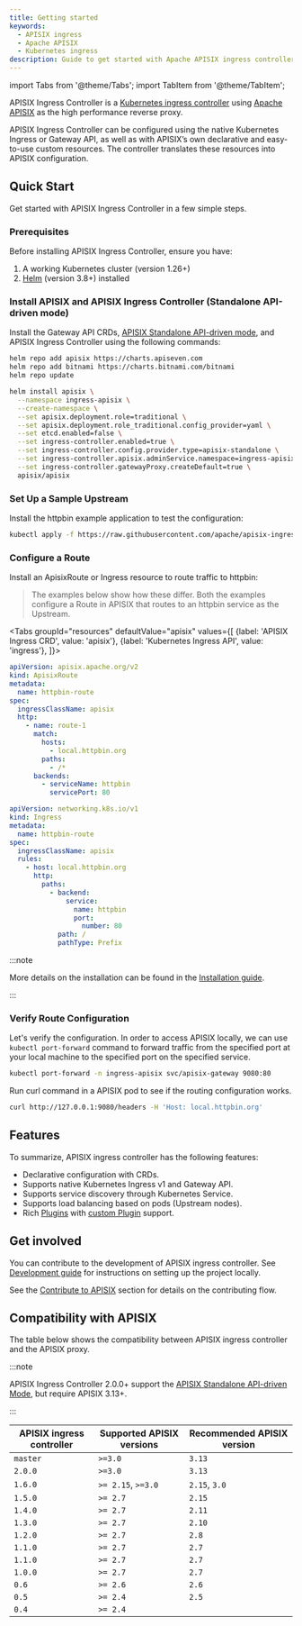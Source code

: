 ```yaml
---
title: Getting started
keywords:
  - APISIX ingress
  - Apache APISIX
  - Kubernetes ingress
description: Guide to get started with Apache APISIX ingress controller.
---
```

<!--
#
# Licensed to the Apache Software Foundation (ASF) under one or more
# contributor license agreements.  See the NOTICE file distributed with
# this work for additional information regarding copyright ownership.
# The ASF licenses this file to You under the Apache License, Version 2.0
# (the "License"); you may not use this file except in compliance with
# the License.  You may obtain a copy of the License at
#
#     http://www.apache.org/licenses/LICENSE-2.0
#
# Unless required by applicable law or agreed to in writing, software
# distributed under the License is distributed on an "AS IS" BASIS,
# WITHOUT WARRANTIES OR CONDITIONS OF ANY KIND, either express or implied.
# See the License for the specific language governing permissions and
# limitations under the License.
#
-->

import Tabs from '@theme/Tabs';
import TabItem from '@theme/TabItem';

APISIX Ingress Controller is a [Kubernetes ingress controller](https://kubernetes.io/docs/concepts/services-networking/ingress-controllers/) using [Apache APISIX](https://apisix.apache.org) as the high performance reverse proxy.

APISIX Ingress Controller can be configured using the native Kubernetes Ingress or Gateway API, as well as with APISIX’s own declarative and easy-to-use custom resources. The controller translates these resources into APISIX configuration.

## Quick Start

Get started with APISIX Ingress Controller in a few simple steps.

### Prerequisites

Before installing APISIX Ingress Controller, ensure you have:

1. A working Kubernetes cluster (version 1.26+)
2. [Helm](https://helm.sh/) (version 3.8+) installed

### Install APISIX and APISIX Ingress Controller (Standalone API-driven mode)

Install the Gateway API CRDs, [APISIX Standalone API-driven mode](https://apisix.apache.org/docs/apisix/deployment-modes/#api-driven-experimental), and APISIX Ingress Controller using the following commands:

```bash
helm repo add apisix https://charts.apiseven.com
helm repo add bitnami https://charts.bitnami.com/bitnami
helm repo update

helm install apisix \
  --namespace ingress-apisix \
  --create-namespace \
  --set apisix.deployment.role=traditional \
  --set apisix.deployment.role_traditional.config_provider=yaml \
  --set etcd.enabled=false \
  --set ingress-controller.enabled=true \
  --set ingress-controller.config.provider.type=apisix-standalone \
  --set ingress-controller.apisix.adminService.namespace=ingress-apisix \
  --set ingress-controller.gatewayProxy.createDefault=true \
  apisix/apisix
```

### Set Up a Sample Upstream

Install the httpbin example application to test the configuration:

```bash
kubectl apply -f https://raw.githubusercontent.com/apache/apisix-ingress-controller/refs/heads/v2.0.0/examples/httpbin/deployment.yaml
```

### Configure a Route

Install an ApisixRoute or Ingress resource to route traffic to httpbin:

> The examples below show how these differ. Both the examples configure a Route in APISIX that routes to an httpbin service as the Upstream.

<Tabs
groupId="resources"
defaultValue="apisix"
values={[
{label: 'APISIX Ingress CRD', value: 'apisix'},
{label: 'Kubernetes Ingress API', value: 'ingress'},
]}>

<TabItem value="apisix">

```yaml title="httpbin-route.yaml"
apiVersion: apisix.apache.org/v2
kind: ApisixRoute
metadata:
  name: httpbin-route
spec:
  ingressClassName: apisix
  http:
    - name: route-1
      match:
        hosts:
          - local.httpbin.org
        paths:
          - /*
      backends:
        - serviceName: httpbin
          servicePort: 80
```

</TabItem>

<TabItem value="ingress">

```yaml title="httpbin-route.yaml"
apiVersion: networking.k8s.io/v1
kind: Ingress
metadata:
  name: httpbin-route
spec:
  ingressClassName: apisix
  rules:
    - host: local.httpbin.org
      http:
        paths:
          - backend:
              service:
                name: httpbin
                port:
                  number: 80
            path: /
            pathType: Prefix
```

</TabItem>
</Tabs>

:::note

More details on the installation can be found in the [Installation guide](./install.md).

:::

### Verify Route Configuration

Let's verify the configuration. In order to access APISIX locally, we can use `kubectl port-forward` command to forward traffic from the specified port at your local machine to the specified port on the specified service.

```bash
kubectl port-forward -n ingress-apisix svc/apisix-gateway 9080:80
```

Run curl command in a APISIX pod to see if the routing configuration works.

```bash
curl http://127.0.0.1:9080/headers -H 'Host: local.httpbin.org'
```

## Features

To summarize, APISIX ingress controller has the following features:

- Declarative configuration with CRDs.
- Supports native Kubernetes Ingress v1 and Gateway API.
- Supports service discovery through Kubernetes Service.
- Supports load balancing based on pods (Upstream nodes).
- Rich [Plugins](https://apisix.apache.org/docs/apisix/next/plugins/batch-requests/) with [custom Plugin](https://apisix.apache.org/docs/apisix/next/plugin-develop/) support.

## Get involved

You can contribute to the development of APISIX ingress controller. See [Development guide](./developer-guide.md) for instructions on setting up the project locally.

See the [Contribute to APISIX](https://apisix.apache.org/docs/general/contributor-guide/) section for details on the contributing flow.

## Compatibility with APISIX

The table below shows the compatibility between APISIX ingress controller and the APISIX proxy.

:::note

APISIX Ingress Controller 2.0.0+ support the [APISIX Standalone API-driven Mode](https://apisix.apache.org/docs/apisix/deployment-modes/#api-driven-experimental), but require APISIX 3.13+.

:::

| APISIX ingress controller | Supported APISIX versions | Recommended APISIX version |
| ------------------------- | ------------------------- | -------------------------- |
| `master`                  | `>=3.0`                   | `3.13`                     |
| `2.0.0`                   | `>=3.0`                   | `3.13`                     |
| `1.6.0`                   | `>= 2.15`, `>=3.0`        | `2.15`, `3.0`              |
| `1.5.0`                   | `>= 2.7`                  | `2.15`                     |
| `1.4.0`                   | `>= 2.7`                  | `2.11`                     |
| `1.3.0`                   | `>= 2.7`                  | `2.10`                     |
| `1.2.0`                   | `>= 2.7`                  | `2.8`                      |
| `1.1.0`                   | `>= 2.7`                  | `2.7`                      |
| `1.1.0`                   | `>= 2.7`                  | `2.7`                      |
| `1.0.0`                   | `>= 2.7`                  | `2.7`                      |
| `0.6`                     | `>= 2.6`                  | `2.6`                      |
| `0.5`                     | `>= 2.4`                  | `2.5`                      |
| `0.4`                     | `>= 2.4`                  |                            |
